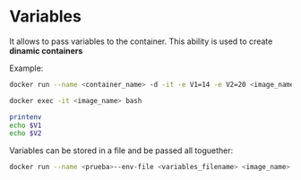 # Variables

It allows to pass variables to the container. This ability is used to create __dinamic containers__


Example:

```bash
docker run --name <container_name> -d -it -e V1=14 -e V2=20 <image_name>

docker exec -it <image_name> bash

printenv
echo $V1
echo $V2
```

Variables can be stored in a file and be passed all toguether:

```bash
docker run --name <prueba>--env-file <variables_filename> <image_name>
```
